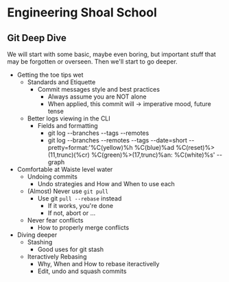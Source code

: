 # Engineering Shoal School

## Git Deep Dive

We will start with some basic, maybe even boring, but important stuff that may be forgotten or overseen. Then we'll start to go deeper.

- Getting the toe tips wet
    - Standards and Etiquette
        - Commit messages style and best practices
            - Always assume you are NOT alone
            - When applied, this commit will <your commit message> -> imperative mood, future tense
    - Better logs viewing in the CLI
        - Fields and formatting
            - git log --branches --tags --remotes 
            - git log --branches --remotes --tags --date=short --pretty=format:'%C(yellow)%h %C(blue)%ad %C(reset)%>(11,trunc)(%cr) %C(green)%>(17,trunc)%an: %C(white)%s' --graph
- Comfortable at Waiste level water
    - Undoing commits
        - Undo strategies and How and When to use each
    - (Almost) Never use `git pull`
        - Use git `pull --rebase` instead
            - If it works, you're done
            - If not, abort or ...
    - Never fear conflicts
        - How to properly merge conflicts
- Diving deeper
    - Stashing
        - Good uses for git stash
    - Iteractively Rebasing
        - Why, When and How to rebase iteractivelly
        - Edit, undo and squash commits
